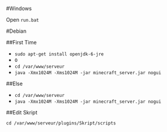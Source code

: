#Windows

Open `run.bat`

#Debian

##First Time

* `sudo apt-get install openjdk-6-jre`
* `O`
* `cd /var/www/serveur`
* `java -Xmx1024M -Xms1024M -jar minecraft_server.jar nogui`

##Else

* `cd /var/www/serveur`
* `java -Xmx1024M -Xms1024M -jar minecraft_server.jar nogui`

##Edit Skript

`cd /var/www/serveur/plugins/Skript/scripts`
